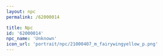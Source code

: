 ```yaml
---
layout: npc
permalink: /62000014

title: Npc
id: '62000014'
npc_name: 'Unknown'
icon_url: 'portrait/npc/21000407_m_fairywingyellow_p.png'
---
```


